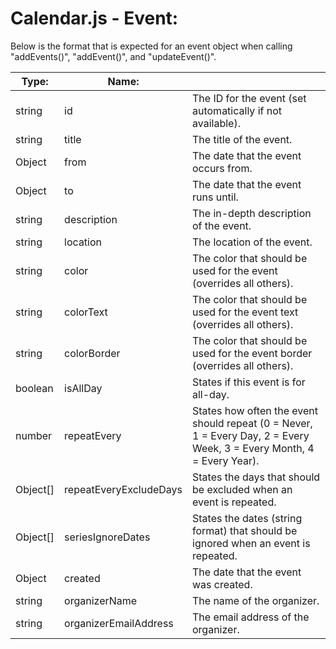 # Calendar.js - Event:

Below is the format that is expected for an event object when calling "addEvents()", "addEvent()", and "updateEvent()".

| Type:    | Name:                              |                                                                                                                               |
| -------- | ---------------------------------- | ----------------------------------------------------------------------------------------------------------------------------- |
| string   | id                                 | The ID for the event (set automatically if not available).                                                                    |
| string   | title                              | The title of the event.                                                                                                       |
| Object   | from                               | The date that the event occurs from.                                                                                          |
| Object   | to                                 | The date that the event runs until.                                                                                           |
| string   | description                        | The in-depth description of the event.                                                                                        |
| string   | location                           | The location of the event.                                                                                                    |
| string   | color                              | The color that should be used for the event (overrides all others).                                                           |
| string   | colorText                          | The color that should be used for the event text (overrides all others).                                                      |
| string   | colorBorder                        | The color that should be used for the event border (overrides all others).                                                    |
| boolean  | isAllDay                           | States if this event is for all-day.                                                                                          |
| number   | repeatEvery                        | States how often the event should repeat (0 = Never, 1 = Every Day, 2 = Every Week, 3 = Every Month, 4 = Every Year).         |
| Object[] | repeatEveryExcludeDays             | States the days that should be excluded when an event is repeated.                                                            |
| Object[] | seriesIgnoreDates                  | States the dates (string format) that should be ignored when an event is repeated.                                            |
| Object   | created                            | The date that the event was created.                                                                                          |
| string   | organizerName                      | The name of the organizer.                                                                                                    |
| string   | organizerEmailAddress              | The email address of the organizer.                                                                                           |